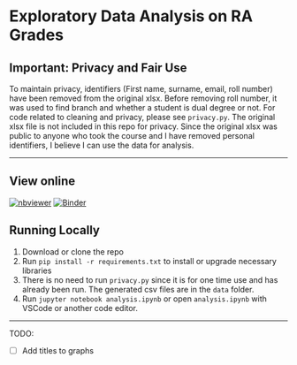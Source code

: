 # Exploratory Data Analysis on RA Grades

## Important: Privacy and Fair Use 
To maintain privacy, identifiers (First name, surname, email, roll number) have been removed from the original xlsx. Before removing roll number, it was used to find branch and whether a student is dual degree or not. For code related to cleaning and privacy, please see `privacy.py`. The original xlsx file is not included in this repo for privacy. Since the original xlsx was public to anyone who took the course and I have removed personal identifiers, I believe I can use the data for analysis.  

***
## View online
[![nbviewer](https://raw.githubusercontent.com/jupyter/design/master/logos/Badges/nbviewer_badge.svg)](https://nbviewer.org/github/sudokara/EDA-RA-Grades/blob/main/analysis.ipynb)
[![Binder](https://mybinder.org/badge_logo.svg)](https://mybinder.org/v2/gh/sudokara/EDA-RA-Grades/main?filepath=analysis.ipynb)  


## Running Locally
1. Download or clone the repo
2. Run `pip install -r requirements.txt` to install or upgrade necessary libraries
3. There is no need to run `privacy.py` since it is for one time use and has already been run. The generated csv files are in the `data` folder.
4. Run `jupyter notebook analysis.ipynb` or open `analysis.ipynb` with VSCode or another code editor.

***

TODO:
- [ ] Add titles to graphs
